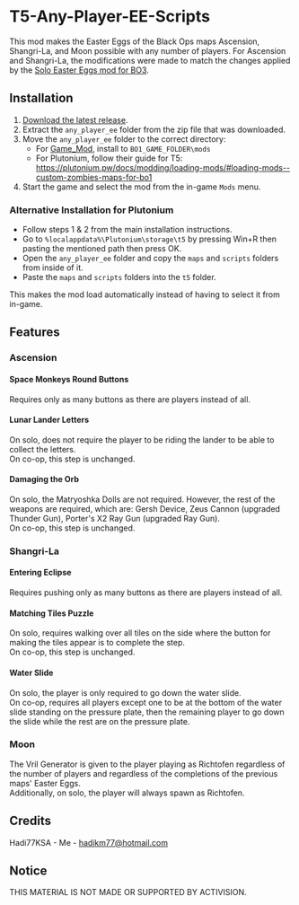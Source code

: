 # T5-Any-Player-EE-Scripts
This mod makes the Easter Eggs of the Black Ops maps Ascension, Shangri-La, and Moon possible with any number of players. For Ascension and Shangri-La, the modifications were made to match the changes applied by the [Solo Easter Eggs mod for BO3](https://steamcommunity.com/sharedfiles/filedetails/?id=1944930083).

## Installation
1. [Download the latest release](https://github.com/Hadi77KSA/T5-Any-Player-EE-Scripts/archive/refs/tags/current.zip).
2. Extract the `any_player_ee` folder from the zip file that was downloaded.
3. Move the `any_player_ee` folder to the correct directory:
    - For [Game_Mod](https://github.com/Nukem9/LinkerMod/releases), install to `BO1_GAME_FOLDER\mods`
    - For Plutonium, follow their guide for T5: https://plutonium.pw/docs/modding/loading-mods/#loading-mods--custom-zombies-maps-for-bo1
4. Start the game and select the mod from the in-game `Mods` menu.

### Alternative Installation for Plutonium
- Follow steps 1 & 2 from the main installation instructions.
- Go to `%localappdata%\Plutonium\storage\t5` by pressing Win+R then pasting the mentioned path then press OK.
- Open the `any_player_ee` folder and copy the `maps` and `scripts` folders from inside of it.
- Paste the `maps` and `scripts` folders into the `t5` folder.

This makes the mod load automatically instead of having to select it from in-game.

## Features
### Ascension
#### Space Monkeys Round Buttons
Requires only as many buttons as there are players instead of all.

#### Lunar Lander Letters
On solo, does not require the player to be riding the lander to be able to collect the letters.  
On co-op, this step is unchanged.

#### Damaging the Orb
On solo, the Matryoshka Dolls are not required. However, the rest of the weapons are required, which are: Gersh Device, Zeus Cannon (upgraded Thunder Gun),  Porter's X2 Ray Gun (upgraded Ray Gun).  
On co-op, this step is unchanged.

### Shangri-La
#### Entering Eclipse
Requires pushing only as many buttons as there are players instead of all.

#### Matching Tiles Puzzle
On solo, requires walking over all tiles on the side where the button for making the tiles appear is to complete the step.  
On co-op, this step is unchanged.

#### Water Slide
On solo, the player is only required to go down the water slide.  
On co-op, requires all players except one to be at the bottom of the water slide standing on the pressure plate, then the remaining player to go down the slide while the rest are on the pressure plate.

### Moon
The Vril Generator is given to the player playing as Richtofen regardless of the number of players and regardless of the completions of the previous maps' Easter Eggs.  
Additionally, on solo, the player will always spawn as Richtofen.

## Credits
Hadi77KSA - Me - hadikm77@hotmail.com

## Notice
THIS MATERIAL IS NOT MADE OR SUPPORTED BY ACTIVISION.
